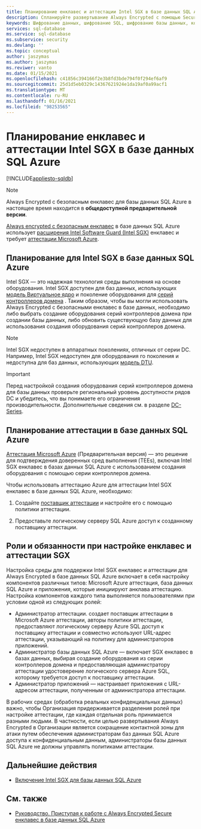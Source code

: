 ```yaml
---
title: Планирование енклавес и аттестации Intel SGX в базе данных SQL Azure
description: Спланируйте развертывание Always Encrypted с помощью Secure енклавес в базе данных SQL Azure.
keywords: Шифрование данных, шифрование SQL, шифрование базы данных, конфиденциальные данные, Always Encrypted, безопасный енклавес, SGX, аттестация
services: sql-database
ms.service: sql-database
ms.subservice: security
ms.devlang: ''
ms.topic: conceptual
author: jaszymas
ms.author: jaszymas
ms.reviwer: vanto
ms.date: 01/15/2021
ms.openlocfilehash: c41856c394166f2e3b8fd3bde794f0f294ef6af9
ms.sourcegitcommit: 25d1d5eb0329c14367621924e1da19af0a99acf1
ms.translationtype: MT
ms.contentlocale: ru-RU
ms.lasthandoff: 01/16/2021
ms.locfileid: "98253565"
---
```

# <a name="plan-for-intel-sgx-enclaves-and-attestation-in-azure-sql-database"></a>Планирование енклавес и аттестации Intel SGX в базе данных SQL Azure

[!INCLUDE[appliesto-sqldb](../includes/appliesto-sqldb.md)]

> [!NOTE]
> Always Encrypted с безопасным енклавес для базы данных SQL Azure в настоящее время находится в **общедоступной предварительной версии**.

[Always encrypted с безопасным енклавес](https://docs.microsoft.com/sql/relational-databases/security/encryption/always-encrypted-enclaves) в базе данных SQL Azure использует [расширения Intel Software Guard (Intel SGX)](https://itpeernetwork.intel.com/microsoft-azure-confidential-computing/) енклавес и требует [аттестации Microsoft Azure](https://docs.microsoft.com/sql/relational-databases/security/encryption/always-encrypted-enclaves#secure-enclave-attestation).

## <a name="plan-for-intel-sgx-in-azure-sql-database"></a>Планирование для Intel SGX в базе данных SQL Azure

Intel SGX — это надежная технология среды выполнения на основе оборудования. Intel SGX доступен для баз данных, использующих [модель Виртуальное ядро](service-tiers-vcore.md) и поколение оборудования для [серий контроллеров домена](service-tiers-vcore.md?#dc-series) . Таким образом, чтобы вы могли использовать Always Encrypted с безопасными енклавес в базе данных, необходимо либо выбрать создание оборудования серий контроллеров домена при создании базы данных, либо обновить существующую базу данных для использования создания оборудования серий контроллеров домена.

> [!NOTE]
> Intel SGX недоступен в аппаратных поколениях, отличных от серии DC. Например, Intel SGX недоступен для оборудования го поколения и недоступна для баз данных, использующих [модель DTU](service-tiers-dtu.md).

> [!IMPORTANT]
> Перед настройкой создания оборудования серий контроллеров домена для базы данных проверьте региональный уровень доступности рядов DC и убедитесь, что вы понимаете его ограничения производительности. Дополнительные сведения см. в разделе [DC-Series](service-tiers-vcore.md#dc-series).

## <a name="plan-for-attestation-in-azure-sql-database"></a>Планирование аттестации в базе данных SQL Azure

[Аттестация Microsoft Azure](../../attestation/overview.md) (Предварительная версия) — это решение для подтверждения доверенных сред выполнения (TEEs), включая Intel SGX енклавес в базах данных SQL Azure с использованием создания оборудования с помощью серии контроллеров домена.

Чтобы использовать аттестацию Azure для аттестации Intel SGX енклавес в базе данных SQL Azure, необходимо:

1. Создайте [поставщик аттестации](../../attestation/basic-concepts.md#attestation-provider) и настройте его с помощью политики аттестации. 

2. Предоставьте логическому серверу SQL Azure доступ к созданному поставщику аттестации.

## <a name="roles-and-responsibilities-when-configuring-sgx-enclaves-and-attestation"></a>Роли и обязанности при настройке енклавес и аттестации SGX

Настройка среды для поддержки Intel SGX енклавес и аттестации для Always Encrypted в базе данных SQL Azure включает в себя настройку компонентов различных типов: Microsoft Azure аттестация, база данных SQL Azure и приложения, которые инициируют анклава аттестацию. Настройка компонентов каждого типа выполняется пользователями при условии одной из следующих ролей:

- Администратор аттестации. создает поставщик аттестации в Microsoft Azure аттестации, авторы политики аттестации, предоставляют логическому серверу Azure SQL доступ к поставщику аттестации и совместно используют URL-адрес аттестации, указывающий на политику для администраторов приложений.
- Администратор базы данных SQL Azure — включает SGX енклавес в базах данных, выбирая создание оборудования из серии контроллеров домена и предоставляющая администратору аттестации удостоверение логического сервера Azure SQL, которому требуется доступ к поставщику аттестации.
- Администратор приложений — настраивает приложения с URL-адресом аттестации, полученным от администратора аттестации.

В рабочих средах (обработка реальных конфиденциальных данных) важно, чтобы Организация придерживается разделения ролей при настройке аттестации, где каждая отдельная роль принимается разными людьми. В частности, если целью развертывания Always Encrypted в Организации является сокращение контактной зоны для атаки путем обеспечения администраторам баз данных SQL Azure доступа к конфиденциальным данным, администраторы базы данных SQL Azure не должны управлять политиками аттестации.

## <a name="next-steps"></a>Дальнейшие действия

- [Включение Intel SGX для базы данных SQL Azure](always-encrypted-enclaves-enable-sgx.md)

## <a name="see-also"></a>См. также

- [Руководство. Приступая к работе с Always Encrypted Secure енклавес в базе данных SQL Azure](always-encrypted-enclaves-getting-started.md)